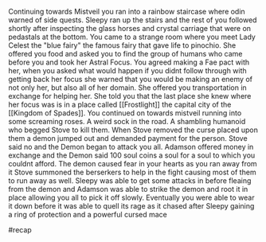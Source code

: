 Continuing towards Mistveil you ran into a rainbow staircase where odin warned of side quests. Sleepy ran up the stairs and the rest of you followed shortly after inspecting the glass horses and crystal carriage that were on pedastals at the bottom. You came to a strange room where you meet Lady Celest the "blue fairy" the famous fairy that gave life to pinochio. She offered you food and asked you to find the group of humans who came before you and took her Astral Focus. You agreed making a Fae pact with her, when you asked what would happen if you didnt follow through with getting back her focus she warned that you would be making an enemy of not only her, but also all of her domain. She offered you transportation in exchange for helping her. She told you that the last place she knew where her focus was is in a place called [[Frostlight]] the capital city of the [[Kingdom of Spades]]. You continued on towards mistveil running into some screaming roses. A weird sock in the road. A shambling humanoid who begged Stove to kill them. When Stove removed the curse placed upon them a demon jumped out and demanded payment for the person. Stove said no and the Demon began to attack you all. Adamson offered money in exchange and the Demon said 100 soul coins a soul for a soul to which you couldnt afford. The demon caused fear in your hearts as you ran away from it Stove summoned the berserkers to help in the fight causing most of them to run away as well. Sleepy was able to get some attacks in before fleaing from the demon and Adamson was able to strike the demon and root it in place allowing you all to pick it off slowly. Eventually you were able to wear it down before it was able to quell its rage as it chased after Sleepy gaining a ring of protection and a powerful cursed mace 

#recap 